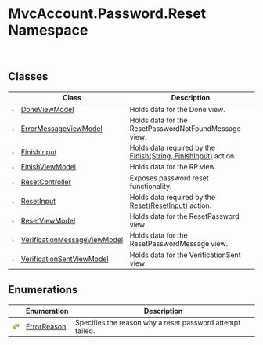 MvcAccount.Password.Reset Namespace
===================================
 


Classes
-------

                | Class                              | Description                                                         
--------------- | ---------------------------------- | ------------------------------------------------------------------- 
![Public class] | [DoneViewModel][1]                 | Holds data for the Done view.                                       
![Public class] | [ErrorMessageViewModel][2]         | Holds data for the ResetPasswordNotFoundMessage view.               
![Public class] | [FinishInput][3]                   | Holds data required by the [Finish(String, FinishInput)][4] action. 
![Public class] | [FinishViewModel][5]               | Holds data for the RP view.                                         
![Public class] | [ResetController][6]               | Exposes password reset functionality.                               
![Public class] | [ResetInput][7]                    | Holds data required by the [Reset(ResetInput)][8] action.           
![Public class] | [ResetViewModel][9]                | Holds data for the ResetPassword view.                              
![Public class] | [VerificationMessageViewModel][10] | Holds data for the ResetPasswordMessage view.                       
![Public class] | [VerificationSentViewModel][11]    | Holds data for the VerificationSent view.                           


Enumerations
------------

                      | Enumeration       | Description                                               
--------------------- | ----------------- | --------------------------------------------------------- 
![Public enumeration] | [ErrorReason][12] | Specifies the reason why a reset password attempt failed. 

[1]: DoneViewModel/README.md
[2]: ErrorMessageViewModel/README.md
[3]: FinishInput/README.md
[4]: ResetController/Finish_1.md
[5]: FinishViewModel/README.md
[6]: ResetController/README.md
[7]: ResetInput/README.md
[8]: ResetController/Reset_1.md
[9]: ResetViewModel/README.md
[10]: VerificationMessageViewModel/README.md
[11]: VerificationSentViewModel/README.md
[12]: ErrorReason/README.md
[Public class]: ../_icons/pubclass.gif "Public class"
[Public enumeration]: ../_icons/pubenumeration.gif "Public enumeration"
